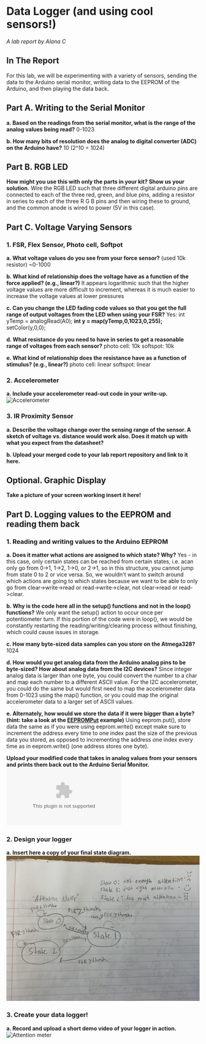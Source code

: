 # Data Logger (and using cool sensors!)

*A lab report by Alana C*

## In The Report

For this lab, we will be experimenting with a variety of sensors, sending the data to the Arduino serial monitor, writing data to the EEPROM of the Arduino, and then playing the data back.

## Part A.  Writing to the Serial Monitor
 
**a. Based on the readings from the serial monitor, what is the range of the analog values being read?**
0-1023
 
**b. How many bits of resolution does the analog to digital converter (ADC) on the Arduino have?**
10 (2^10 = 1024)

## Part B. RGB LED

**How might you use this with only the parts in your kit? Show us your solution.**
Wire the RGB LED such that three different digital arduino pins are connected to each of the three red, green, and blue pins, adding a resistor in series to each of the three R G B pins and then wiring these to ground, and the common anode is wired to power (5V in this case).

## Part C. Voltage Varying Sensors 
 
### 1. FSR, Flex Sensor, Photo cell, Softpot

**a. What voltage values do you see from your force sensor?**
(used 10k resistor)
~0-1000

**b. What kind of relationship does the voltage have as a function of the force applied? (e.g., linear?)**
It appears logarithmic such that the higher voltage values are more difficult to increment, whereas it is much easier to increase the voltage values at lower pressures

**c. Can you change the LED fading code values so that you get the full range of output voltages from the LED when using your FSR?**
Yes: int yTemp = analogRead(A0);
     **int y = map(yTemp,0,1023,0,255);**
     setColor(y,0,0);
     
**d. What resistance do you need to have in series to get a reasonable range of voltages from each sensor?**
photo cell: 10k
softspot: 10k

**e. What kind of relationship does the resistance have as a function of stimulus? (e.g., linear?)**
photo cell: linear
softspot: linear

### 2. Accelerometer
 
**a. Include your accelerometer read-out code in your write-up.**
![Accelerometer](https://github.com/AlanaCrognale/IDD-Fa19-Lab3/blob/master/accelerometer.ino)

### 3. IR Proximity Sensor

**a. Describe the voltage change over the sensing range of the sensor. A sketch of voltage vs. distance would work also. Does it match up with what you expect from the datasheet?**

**b. Upload your merged code to your lab report repository and link to it here.**

## Optional. Graphic Display

**Take a picture of your screen working insert it here!**

## Part D. Logging values to the EEPROM and reading them back
 
### 1. Reading and writing values to the Arduino EEPROM

**a. Does it matter what actions are assigned to which state? Why?**
Yes - in this case, only certain states can be reached from certain states, i.e. acan only go from 0->1, 1->2, 1->0, or 2->1, so in this structure, you cannot jump from state 0 to 2 or vice versa. So, we wouldn't want to switch around which actions are going to which states because we want to be able to only go from clear->write->read or read->write->clear, not clear->read or read->clear.

**b. Why is the code here all in the setup() functions and not in the loop() functions?**
We only want the setup() action to occur once per potentiometer turn.  If this portion of the code were in loop(), we would be constantly restarting the reading/writing/clearing process without finishing, which could cause issues in storage.

**c. How many byte-sized data samples can you store on the Atmega328?**
1024

**d. How would you get analog data from the Arduino analog pins to be byte-sized? How about analog data from the I2C devices?**
Since integer analog data is larger than one byte, you could convert the number to a char and map each number to a different ASCII value.  For the I2C accelerometer, you could do the same but would first need to map the accelerometer data from 0-1023 using the map() function, or you could map the original accelerometer data to a larger set of ASCII values.

**e. Alternately, how would we store the data if it were bigger than a byte? (hint: take a look at the [EEPROMPut](https://www.arduino.cc/en/Reference/EEPROMPut) example)**
Using eeprom.put(), store data the same as if you were using eeprom.write() except make sure to increment the address every time to one index past the size of the previous data you stored, as opposed to incrementing the address one index every time as in eeprom.write() (one address stores one byte).

**Upload your modified code that takes in analog values from your sensors and prints them back out to the Arduino Serial Monitor.**
![Modified](https://github.com/AlanaCrognale/IDD-Fa19-Lab3/blob/master/SwitchState2.zip)

### 2. Design your logger
 
**a. Insert here a copy of your final state diagram.**
![State Diagram](https://github.com/AlanaCrognale/IDD-Fa19-Lab3/blob/master/State%20Diagram.jpeg)

### 3. Create your data logger!
 
**a. Record and upload a short demo video of your logger in action.**
![Attention meter](https://github.com/AlanaCrognale/IDD-Fa19-Lab3)
